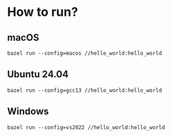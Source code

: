 # How to run?

## macOS

```shell
bazel run --config=macos //hello_world:hello_world
```

## Ubuntu 24.04

```shell
bazel run --config=gcc13 //hello_world:hello_world
```

## Windows

```shell
bazel run --config=vs2022 //hello_world:hello_world
```
